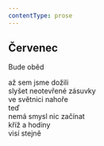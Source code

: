 ```yaml
---
contentType: prose
---
```


## Červenec

Bude oběd

až sem jsme dožili  
slyšet neotevřené zásuvky  
ve světnici nahoře  
teď  
nemá smysl nic začínat  
kříž a hodiny  
visí stejně

